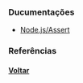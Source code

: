 ### Ducumentações
- [Node.js/Assert](https://nodejs.org/api/assert.html)

### Referências

#### [Voltar](../#73-javascript-es6---fluxos-de-exceção-e-objetos)
